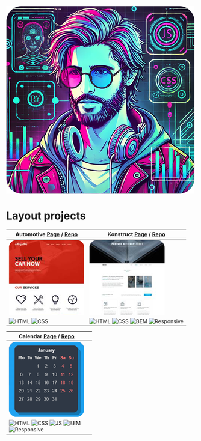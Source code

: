 ![Header](header.png)
# Layout projects

| Automotive [Page](https://rodionnest.github.io/Automotive/) / [Repo](https://github.com/rodionnest/Automotive)| Konstruct [Page](https://rodionnest.github.io/Konstruct/) / [Repo](https://github.com/rodionnest/Konstruct)|
| ----------- | ----------- |
| ![Automotive](automot-preview.png) | ![Konstruct](konstruct-preview.png) |
| ![HTML](https://img.shields.io/badge/HTML-bf5836) ![CSS](https://img.shields.io/badge/CSS-511f78) |  ![HTML](https://img.shields.io/badge/HTML-bf5836) ![CSS](https://img.shields.io/badge/CSS-511f78) ![BEM](https://img.shields.io/badge/BEM-0373fc) ![Responsive](https://img.shields.io/badge/Responsive-505050) |

| Calendar [Page](https://rodionnest.github.io/Calendar/) / [Repo](https://github.com/rodionnest/Calendar)||
| ----------- | ----------- |
| ![Calendar](calendar-preview.png) ||
| ![HTML](https://img.shields.io/badge/HTML-bf5836) ![CSS](https://img.shields.io/badge/CSS-511f78) ![JS](https://img.shields.io/badge/JS-e8d20e) ![BEM](https://img.shields.io/badge/BEM-0373fc)<br> ![Responsive](https://img.shields.io/badge/Responsive-505050) ||
